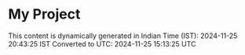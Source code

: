 # My Project

This content is dynamically generated in Indian Time (IST): 2024-11-25 20:43:25 IST
Converted to UTC: 2024-11-25 15:13:25 UTC
